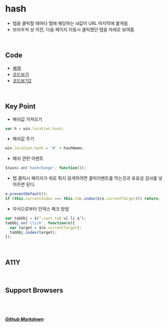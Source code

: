 # hash
* 탭을 클릭할 때마다 탭에 해당하는 id값이 URL 마지막에 붙게됨
* 브라우저 상 이전, 다음 페이지 이동시 클릭했던 탭을 차례로 보여줌

<br>

## Code
* [예제](https://vlueviolet.github.io/study/exam/exam9/index.html)
* [코드보기](https://github.com/vlueviolet/study/blob/gh-pages/exam/exam9/js/study.js)
* [코드보기2](https://github.com/vlueviolet/study/blob/gh-pages/exam/exam9/index_final2.html)
<br>

## Key Point
+ 해쉬값 가져오기
```javascript
var h = win.location.hash;
```

+ 해쉬값 주기
```javascript
win.location.hash = '#' + hashName;
```

+ 해쉬 관련 이벤트
```javascript
$(win).on('hashchange', function());
```

+ 탭 클릭시 페이지가 위로 튀지 않게하려면
클릭이벤트를 막는것과 유효성 검사를 넣어주면 된다.
```javascript
e.preventDefault();
if (this.currentIndex === this.tab.index($(e.currentTarget))) return;
```
+ 자식으로부터 인덱스 체크 방법
```javascript
var tabObj = $(‘.cast_tab ul li a’);
tabObj.on('click', function(e){
  var target = $(e.currentTarget);
  tabObj.index(target);
});
```
<br>

## A11Y

<br>


## Support Browsers




<br><br>
##### [Github Markdown](https://guides.github.com/features/mastering-markdown/)
